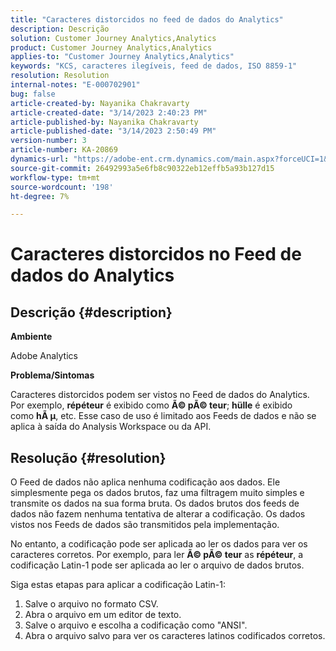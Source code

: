 ```yaml
---
title: "Caracteres distorcidos no feed de dados do Analytics"
description: Descrição
solution: Customer Journey Analytics,Analytics
product: Customer Journey Analytics,Analytics
applies-to: "Customer Journey Analytics,Analytics"
keywords: "KCS, caracteres ilegíveis, feed de dados, ISO 8859-1"
resolution: Resolution
internal-notes: "E-000702901"
bug: false
article-created-by: Nayanika Chakravarty
article-created-date: "3/14/2023 2:40:23 PM"
article-published-by: Nayanika Chakravarty
article-published-date: "3/14/2023 2:50:49 PM"
version-number: 3
article-number: KA-20869
dynamics-url: "https://adobe-ent.crm.dynamics.com/main.aspx?forceUCI=1&pagetype=entityrecord&etn=knowledgearticle&id=635a4c26-76c2-ed11-83ff-6045bd006a22"
source-git-commit: 26492993a5e6fb8c90322eb12effb5a93b127d15
workflow-type: tm+mt
source-wordcount: '198'
ht-degree: 7%

---
```


# Caracteres distorcidos no Feed de dados do Analytics

## Descrição {#description}


<b>Ambiente</b>

Adobe Analytics

<b>Problema/Sintomas</b>

Caracteres distorcidos podem ser vistos no Feed de dados do Analytics. Por exemplo, <b>répéteur</b> é exibido como <b>Ã© pÃ© teur</b>; <b>hülle</b> é exibido como <b>hÃ µ</b>, etc. Esse caso de uso é limitado aos Feeds de dados e não se aplica à saída do Analysis Workspace ou da API.


## Resolução {#resolution}


O Feed de dados não aplica nenhuma codificação aos dados. Ele simplesmente pega os dados brutos, faz uma filtragem muito simples e transmite os dados na sua forma bruta. Os dados brutos dos feeds de dados não fazem nenhuma tentativa de alterar a codificação. Os dados vistos nos Feeds de dados são transmitidos pela implementação.

No entanto, a codificação pode ser aplicada ao ler os dados para ver os caracteres corretos. Por exemplo, para ler <b>Ã© pÃ© teur</b> as <b>répéteur</b>, a codificação Latin-1 pode ser aplicada ao ler o arquivo de dados brutos.

Siga estas etapas para aplicar a codificação Latin-1:

1. Salve o arquivo no formato CSV.
2. Abra o arquivo  em um editor de texto.
3. Salve o arquivo e escolha a codificação como &quot;ANSI&quot;.
4. Abra o arquivo salvo para ver os caracteres latinos codificados corretos.

